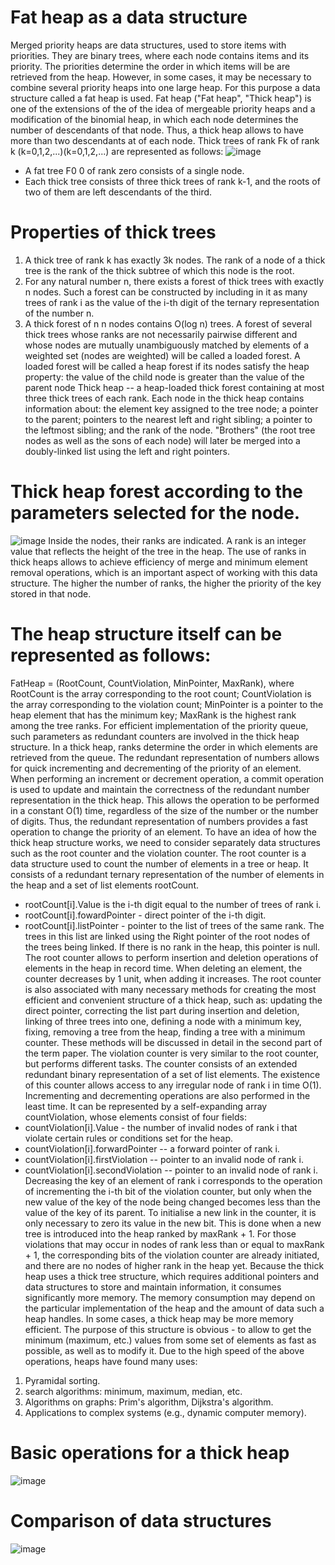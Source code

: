 # Fat heap as a data structure
Merged priority heaps are data structures, used to store items with priorities. They are binary trees, where each node contains items and its priority. The priorities determine the order in which items will be are retrieved from the heap.
However, in some cases, it may be necessary to combine several priority heaps into one large heap. For this purpose a data structure called a fat heap is used.
Fat heap ("Fat heap", "Thick heap") is one of the extensions of the of the idea of mergeable priority heaps and a modification of the binomial heap, in which each node determines the number of descendants of that node.
Thus, a thick heap allows to have more than two descendants at of each node.
Thick trees of rank Fk of rank k (k=0,1,2,...)(k=0,1,2,...) are represented as follows:
![image](https://github.com/XAH30/FatHeap/assets/73390555/d022c8c7-49b4-4c21-aabc-f9d4daaccd6a)
- A fat tree F0 0 of rank zero consists of a single node.
- Each thick tree consists of three thick trees of rank k-1, and the roots of two of them are left descendants of the third.
# Properties of thick trees
1.	A thick tree of rank k has exactly 3k nodes. The rank of a node of a thick tree is the rank of the thick subtree of which this node is the root.
2.	For any natural number n, there exists a forest of thick trees with exactly n nodes. Such a forest can be constructed by including in it as many trees of rank i as the value of the i-th digit of the ternary representation of the number n.
3. A thick forest of n n nodes contains O(log n) trees.
A forest of several thick trees whose ranks are not necessarily pairwise different and whose nodes are mutually unambiguously matched by elements of a weighted set (nodes are weighted) will be called a loaded forest. A loaded forest will be called a heap forest if its nodes satisfy the heap property: the value of the child node is greater than the value of the parent node
Thick heap -- a heap-loaded thick forest containing at most three thick trees of each rank.
Each node in the thick heap contains information about: the element key assigned to the tree node; a pointer to the parent; pointers to the nearest left and right sibling; a pointer to the leftmost sibling; and the rank of the node. "Brothers" (the root tree nodes as well as the sons of each node) will later be merged into a doubly-linked list using the left and right pointers.
# Thick heap forest according to the parameters selected for the node.
![image](https://github.com/XAH30/FatHeap/assets/73390555/8e84ee07-de13-4db5-8b4b-ffac9fe29b4c)
Inside the nodes, their ranks are indicated. A rank is an integer value that reflects the height of the tree in the heap. The use of ranks in thick heaps allows to achieve efficiency of merge and minimum element removal operations, which is an important aspect of working with this data structure. The higher the number of ranks, the higher the priority of the key stored in that node.
# The heap structure itself can be represented as follows:
FatHeap = (RootCount, CountViolation, MinPointer, MaxRank), where RootCount is the array corresponding to the root count; CountViolation is the array corresponding to the violation count; MinPointer is a pointer to the heap element that has the minimum key; MaxRank is the highest rank among the tree ranks.
For efficient implementation of the priority queue, such parameters as redundant counters are involved in the thick heap structure. In a thick heap, ranks determine the order in which elements are retrieved from the queue. The redundant representation of numbers allows for quick incrementing and decrementing of the priority of an element. When performing an increment or decrement operation, a commit operation is used to update and maintain the correctness of the redundant number representation in the thick heap. This allows the operation to be performed in a constant O(1) time, regardless of the size of the number or the number of digits. Thus, the redundant representation of numbers provides a fast operation to change the priority of an element.
To have an idea of how the thick heap structure works, we need to consider separately data structures such as the root counter and the violation counter.
The root counter is a data structure used to count the number of elements in a tree or heap. It consists of a redundant ternary representation of the number of elements in the heap and a set of list elements rootCount.
- rootCount[i].Value is the i-th digit equal to the number of trees of rank i.
- rootCount[i].fowardPointer - direct pointer of the i-th digit.
- rootCount[i].listPointer - pointer to the list of trees of the same rank. The trees in this list are linked using the Right pointer of the root nodes of the trees being linked. If there is no rank in the heap, this pointer is null.
The root counter allows to perform insertion and deletion operations of elements in the heap in record time. When deleting an element, the counter decreases by 1 unit, when adding it increases. The root counter is also associated with many necessary methods for creating the most efficient and convenient structure of a thick heap, such as: updating the direct pointer, correcting the list part during insertion and deletion, linking of three trees into one, defining a node with a minimum key, fixing, removing a tree from the heap, finding a tree with a minimum counter. These methods will be discussed in detail in the second part of the term paper.
The violation counter is very similar to the root counter, but performs different tasks.
The counter consists of an extended redundant binary representation of a set of list elements. The existence of this counter allows access to any irregular node of rank i in time
O(1).	Incrementing and decrementing operations are also performed in the least time.
It can be represented by a self-expanding array countViolation, whose elements consist of four fields:
- countViolation[i].Value - the number of invalid nodes of rank i that violate certain rules or conditions set for the heap.
- countViolation[i].forwardPointer -- a forward pointer of rank i.
- countViolation[i].firstViolation -- pointer to an invalid node of rank i.
- countViolation[i].secondViolation -- pointer to an invalid node of rank i.
Decreasing the key of an element of rank i corresponds to the operation of incrementing the i-th bit of the violation counter, but only when the new value of the key of the node being changed becomes less than the value of the key of its parent.
To initialise a new link in the counter, it is only necessary to zero its value in the new bit. This is done when a new tree is introduced into the heap ranked by maxRank + 1. For those violations that may occur in nodes of rank less than or equal to maxRank + 1, the corresponding bits of the violation counter are already initiated, and there are no nodes of higher rank in the heap yet.
Because the thick heap uses a thick tree structure, which requires additional pointers and data structures to store and maintain information, it consumes significantly more memory. The memory consumption may depend on the particular implementation of the heap and the amount of data such a heap handles. In some cases, a thick heap may be more memory efficient.
The purpose of this structure is obvious - to allow to get the minimum (maximum, etc.) values from some set of elements as fast as possible, as well as to modify it.
Due to the high speed of the above operations, heaps have found many uses:
1.	Pyramidal sorting.
2. search algorithms: minimum, maximum, median, etc.
3. Algorithms on graphs: Prim's algorithm, Dijkstra's algorithm.
4.	Applications to complex systems (e.g., dynamic computer memory).
# Basic operations for a thick heap
![image](https://github.com/XAH30/FatHeap/assets/73390555/e3b9c6f8-f553-4d31-b4ea-68f672e16d2d)
#  Comparison of data structures
![image](https://github.com/XAH30/FatHeap/assets/73390555/c9a31415-30d6-4b4b-bfd5-476fe2711e8f)

